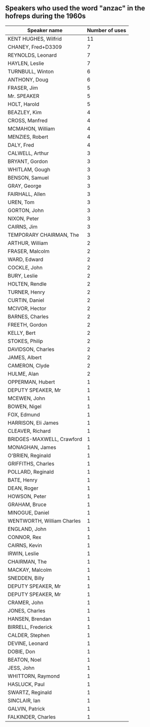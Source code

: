 ## Speakers who used the word "anzac" in the hofreps during the 1960s

| Speaker name | Number of uses |
|--------------|----------------|
|KENT HUGHES, Wilfrid|11|
|CHANEY, Fred+D3309|7|
|REYNOLDS, Leonard|7|
|HAYLEN, Leslie|7|
|TURNBULL, Winton|6|
|ANTHONY, Doug|6|
|FRASER, Jim|5|
|Mr. SPEAKER|5|
|HOLT, Harold|5|
|BEAZLEY, Kim|4|
|CROSS, Manfred|4|
|MCMAHON, William|4|
|MENZIES, Robert|4|
|DALY, Fred|4|
|CALWELL, Arthur|3|
|BRYANT, Gordon|3|
|WHITLAM, Gough|3|
|BENSON, Samuel|3|
|GRAY, George|3|
|FAIRHALL, Allen|3|
|UREN, Tom|3|
|GORTON, John|3|
|NIXON, Peter|3|
|CAIRNS, Jim|3|
|TEMPORARY CHAIRMAN, The|3|
|ARTHUR, William|2|
|FRASER, Malcolm|2|
|WARD, Edward|2|
|COCKLE, John|2|
|BURY, Leslie|2|
|HOLTEN, Rendle|2|
|TURNER, Henry|2|
|CURTIN, Daniel|2|
|MCIVOR, Hector|2|
|BARNES, Charles|2|
|FREETH, Gordon|2|
|KELLY, Bert|2|
|STOKES, Philip|2|
|DAVIDSON, Charles|2|
|JAMES, Albert|2|
|CAMERON, Clyde|2|
|HULME, Alan|2|
|OPPERMAN, Hubert|1|
|DEPUTY SPEAKER, Mr|1|
|MCEWEN, John|1|
|BOWEN, Nigel|1|
|FOX, Edmund|1|
|HARRISON, Eli James|1|
|CLEAVER, Richard|1|
|BRIDGES-MAXWELL, Crawford|1|
|MONAGHAN, James|1|
|O'BRIEN, Reginald|1|
|GRIFFITHS, Charles|1|
|POLLARD, Reginald|1|
|BATE, Henry|1|
|DEAN, Roger|1|
|HOWSON, Peter|1|
|GRAHAM, Bruce|1|
|MINOGUE, Daniel|1|
|WENTWORTH, William Charles|1|
|ENGLAND, John|1|
|CONNOR, Rex|1|
|CAIRNS, Kevin|1|
|IRWIN, Leslie|1|
|CHAIRMAN, The|1|
|MACKAY, Malcolm|1|
|SNEDDEN, Billy|1|
|DEPUTY SPEAKER, Mr|1|
|DEPUTY SPEAKER, Mr|1|
|CRAMER, John|1|
|JONES, Charles|1|
|HANSEN, Brendan|1|
|BIRRELL, Frederick|1|
|CALDER, Stephen|1|
|DEVINE, Leonard|1|
|DOBIE, Don|1|
|BEATON, Noel|1|
|JESS, John|1|
|WHITTORN, Raymond|1|
|HASLUCK, Paul|1|
|SWARTZ, Reginald|1|
|SINCLAIR, Ian|1|
|GALVIN, Patrick|1|
|FALKINDER, Charles|1|
